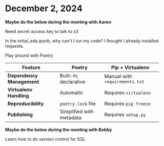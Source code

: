 # December 2, 2024
**Maybe do the below during the meeting with Aaron**

Need secret access key to talk to s3

In the initial_eda.ipynb, why can't I run my code? I thought I already installed requests.

Play around with Poetry

| Feature             | Poetry                      | Pip + Virtualenv           |
|---------------------|-----------------------------|----------------------------|
| **Dependency Management** | Built-in, declarative      | Manual with `requirements.txt` |
| **Virtualenv Handling** | Automatic                   | Requires `virtualenv`      |
| **Reproducibility**  | `poetry.lock` file          | Requires `pip freeze`      |
| **Publishing**       | Simplified with metadata    | Requires `setup.py`        |


**Maybe do the below during the meeting with Bobby**

Learn how to do version control for SQL


